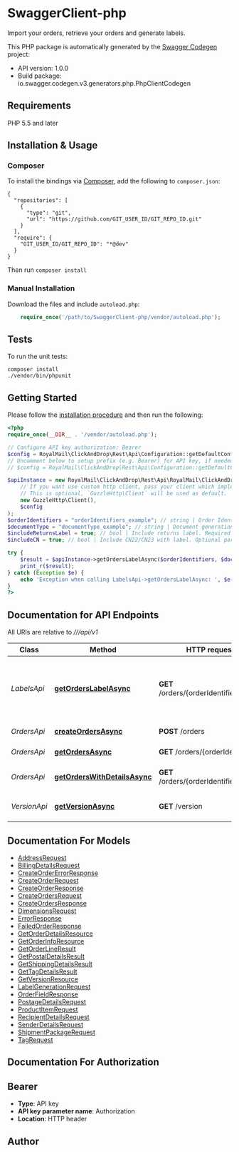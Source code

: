 # SwaggerClient-php
Import your orders, retrieve your orders and generate labels.

This PHP package is automatically generated by the [Swagger Codegen](https://github.com/swagger-api/swagger-codegen) project:

- API version: 1.0.0
- Build package: io.swagger.codegen.v3.generators.php.PhpClientCodegen

## Requirements

PHP 5.5 and later

## Installation & Usage
### Composer

To install the bindings via [Composer](http://getcomposer.org/), add the following to `composer.json`:

```
{
  "repositories": [
    {
      "type": "git",
      "url": "https://github.com/GIT_USER_ID/GIT_REPO_ID.git"
    }
  ],
  "require": {
    "GIT_USER_ID/GIT_REPO_ID": "*@dev"
  }
}
```

Then run `composer install`

### Manual Installation

Download the files and include `autoload.php`:

```php
    require_once('/path/to/SwaggerClient-php/vendor/autoload.php');
```

## Tests

To run the unit tests:

```
composer install
./vendor/bin/phpunit
```

## Getting Started

Please follow the [installation procedure](#installation--usage) and then run the following:

```php
<?php
require_once(__DIR__ . '/vendor/autoload.php');

// Configure API key authorization: Bearer
$config = RoyalMail\ClickAndDrop\Rest\Api\Configuration::getDefaultConfiguration()->setApiKey('Authorization', 'YOUR_API_KEY');
// Uncomment below to setup prefix (e.g. Bearer) for API key, if needed
// $config = RoyalMail\ClickAndDrop\Rest\Api\Configuration::getDefaultConfiguration()->setApiKeyPrefix('Authorization', 'Bearer');

$apiInstance = new RoyalMail\ClickAndDrop\Rest\Api\RoyalMail\ClickAndDrop\Rest\Api\LabelsApi(
    // If you want use custom http client, pass your client which implements `GuzzleHttp\ClientInterface`.
    // This is optional, `GuzzleHttp\Client` will be used as default.
    new GuzzleHttp\Client(),
    $config
);
$orderIdentifiers = "orderIdentifiers_example"; // string | Order Identifier or several Order Identifiers separated by semicolon
$documentType = "documentType_example"; // string | Document generation mode. When documentType is set to \"postageLabel\" the additional parameters below must be used. These additional parameters will be ignored when documentType is not set to \"postageLabel\"
$includeReturnsLabel = true; // bool | Include returns label. Required when documentType is set to 'postageLabel'
$includeCN = true; // bool | Include CN22/CN23 with label. Optional parameter. If this parameter is used the setting will override the default account behaviour specified in the \"Label format\" setting \"Generate customs declarations with orders\"

try {
    $result = $apiInstance->getOrdersLabelAsync($orderIdentifiers, $documentType, $includeReturnsLabel, $includeCN);
    print_r($result);
} catch (Exception $e) {
    echo 'Exception when calling LabelsApi->getOrdersLabelAsync: ', $e->getMessage(), PHP_EOL;
}
?>
```

## Documentation for API Endpoints

All URIs are relative to *///api/v1*

Class | Method | HTTP request | Description
------------ | ------------- | ------------- | -------------
*LabelsApi* | [**getOrdersLabelAsync**](docs/Api/LabelsApi.md#getorderslabelasync) | **GET** /orders/{orderIdentifiers}/label | Return a single PDF file with generated label and/or associated document(s)
*OrdersApi* | [**createOrdersAsync**](docs/Api/OrdersApi.md#createordersasync) | **POST** /orders | Create orders
*OrdersApi* | [**getOrdersAsync**](docs/Api/OrdersApi.md#getordersasync) | **GET** /orders/{orderIdentifiers} | Retrieve orders
*OrdersApi* | [**getOrdersWithDetailsAsync**](docs/Api/OrdersApi.md#getorderswithdetailsasync) | **GET** /orders/{orderIdentifiers}/full | Retrieve orders details
*VersionApi* | [**getVersionAsync**](docs/Api/VersionApi.md#getversionasync) | **GET** /version | Get API version details.

## Documentation For Models

 - [AddressRequest](docs/Model/AddressRequest.md)
 - [BillingDetailsRequest](docs/Model/BillingDetailsRequest.md)
 - [CreateOrderErrorResponse](docs/Model/CreateOrderErrorResponse.md)
 - [CreateOrderRequest](docs/Model/CreateOrderRequest.md)
 - [CreateOrderResponse](docs/Model/CreateOrderResponse.md)
 - [CreateOrdersRequest](docs/Model/CreateOrdersRequest.md)
 - [CreateOrdersResponse](docs/Model/CreateOrdersResponse.md)
 - [DimensionsRequest](docs/Model/DimensionsRequest.md)
 - [ErrorResponse](docs/Model/ErrorResponse.md)
 - [FailedOrderResponse](docs/Model/FailedOrderResponse.md)
 - [GetOrderDetailsResource](docs/Model/GetOrderDetailsResource.md)
 - [GetOrderInfoResource](docs/Model/GetOrderInfoResource.md)
 - [GetOrderLineResult](docs/Model/GetOrderLineResult.md)
 - [GetPostalDetailsResult](docs/Model/GetPostalDetailsResult.md)
 - [GetShippingDetailsResult](docs/Model/GetShippingDetailsResult.md)
 - [GetTagDetailsResult](docs/Model/GetTagDetailsResult.md)
 - [GetVersionResource](docs/Model/GetVersionResource.md)
 - [LabelGenerationRequest](docs/Model/LabelGenerationRequest.md)
 - [OrderFieldResponse](docs/Model/OrderFieldResponse.md)
 - [PostageDetailsRequest](docs/Model/PostageDetailsRequest.md)
 - [ProductItemRequest](docs/Model/ProductItemRequest.md)
 - [RecipientDetailsRequest](docs/Model/RecipientDetailsRequest.md)
 - [SenderDetailsRequest](docs/Model/SenderDetailsRequest.md)
 - [ShipmentPackageRequest](docs/Model/ShipmentPackageRequest.md)
 - [TagRequest](docs/Model/TagRequest.md)

## Documentation For Authorization


## Bearer

- **Type**: API key
- **API key parameter name**: Authorization
- **Location**: HTTP header


## Author



